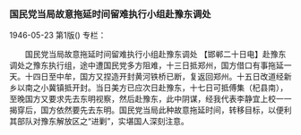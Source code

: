 ### 国民党当局故意拖延时间留难执行小组赴豫东调处

1946-05-23
第1版()
专栏：

　　国民党当局故意拖延时间留难执行小组赴豫东调处
    【邯郸二十日电】赴豫东调处之豫东执行组，途中遭国民党多方阻难，十三日抵郑州，国方借口有事拖延一天。十四日至中牟，国方又捏造开封黄河铁桥已断，复返回郑州。十五日改道经新乡以南之小冀镇抵开封。当日美方已应次日赴豫东，十七日可抵傅集（杞县南），至晚国方又要求先去东明视察，然后赴豫东，此中阴谋，经我代表李静宜上校一一揭穿后，国方依然要先去东明。国民党当局此种故意拖延时间，转移目标，以便利其部队对豫东解放区之“进剿”，实堪国人深刻注意。
